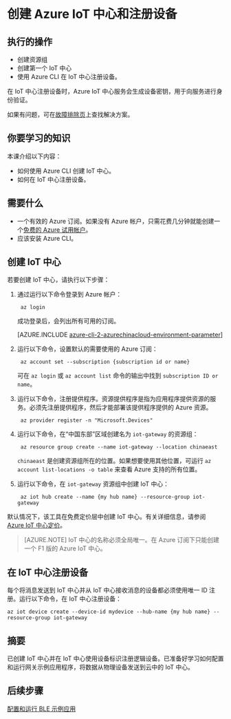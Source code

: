 <properties
    pageTitle="创建 Azure IoT 中心和注册设备 | Azure"
    description="服务：iot-hub"
    documentationcenter=""
    author="shizn"
    manager="timtl"
    tags=""
    keywords="azure iot 中心, 物联网云, azure iot 中心创建设备, ti sensortag, ti ble" />
<tags
    ms.assetid="2c18f5ae-e39a-48ae-a9fe-04bb595740a0"
    ms.service="iot-hub"
    ms.devlang="c"
    ms.topic="article"
    ms.tgt_pltfrm="na"
    ms.workload="na"
    ms.date="11/07/2016"
    wacn.date="01/23/2017"
    ms.author="xshi" />  


# 创建 Azure IoT 中心和注册设备

## 执行的操作

- 创建资源组
- 创建第一个 IoT 中心
- 使用 Azure CLI 在 IoT 中心注册设备。

在 IoT 中心注册设备时，Azure IoT 中心服务会生成设备密钥，用于向服务进行身份验证。

如果有问题，可在[故障排除页](/documentation/articles/iot-hub-gateway-kit-c-troubleshooting/)上查找解决方案。

## 你要学习的知识

本课介绍以下内容：

- 如何使用 Azure CLI 创建 IoT 中心。
- 如何在 IoT 中心注册设备。

## 需要什么

- 一个有效的 Azure 订阅。如果没有 Azure 帐户，只需花费几分钟就能创建一个[免费的 Azure 试用帐户](/pricing/1rmb-trial/)。
- 应该安装 Azure CLI。

## 创建 IoT 中心

若要创建 IoT 中心，请执行以下步骤：

1. 通过运行以下命令登录到 Azure 帐户：

   
		az login
   

    成功登录后，会列出所有可用的订阅。
    
    [AZURE.INCLUDE [azure-cli-2-azurechinacloud-environment-parameter](../../includes/azure-cli-2-azurechinacloud-environment-parameter.md)]

2. 运行以下命令，设置默认的需要使用的 Azure 订阅：

   
		az account set --subscription {subscription id or name}
   

    可在 `az login` 或 `az account list` 命令的输出中找到 `subscription ID or name`。

3. 运行以下命令，注册提供程序。资源提供程序是指为应用程序提供资源的服务。必须先注册提供程序，然后才能部署该提供程序提供的 Azure 资源。

   
		az provider register -n "Microsoft.Devices"
   

4. 运行以下命令，在“中国东部”区域创建名为 `iot-gateway` 的资源组：

   
		az resource group create --name iot-gateway --location chinaeast
   
   
    `chinaeast` 是创建资源组所在的位置。如果想要使用其他位置，可运行 `az account list-locations -o table` 来查看 Azure 支持的所有位置。

5. 运行以下命令，在 `iot-gateway` 资源组中创建 IoT 中心：

   
		az iot hub create --name {my hub name} --resource-group iot-gateway
   

默认情况下，该工具在免费定价层中创建 IoT 中心。有关详细信息，请参阅 [Azure IoT 中心定价](/pricing/details/iot-hub/)。

> [AZURE.NOTE]
> IoT 中心的名称必须全局唯一。在 Azure 订阅下只能创建一个 F1 版的 Azure IoT 中心。

## 在 IoT 中心注册设备

每个将消息发送到 IoT 中心并从 IoT 中心接收消息的设备都必须使用唯一 ID 注册。运行以下命令，在 IoT 中心注册设备：


	az iot device create --device-id mydevice --hub-name {my hub name} --resource-group iot-gateway


## 摘要

已创建 IoT 中心并在 IoT 中心使用设备标识注册逻辑设备。已准备好学习如何配置和运行网关示例应用程序，将数据从物理设备发送到云中的 IoT 中心。

## 后续步骤
[配置和运行 BLE 示例应用](/documentation/articles/iot-hub-gateway-kit-c-lesson3-configure-ble-app/)

<!---HONumber=Mooncake_0116_2017-->
